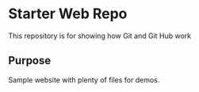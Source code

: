 # Starter Web Repo

This repository is for showing how Git and Git Hub work

## Purpose

Sample website with plenty of files for demos.

